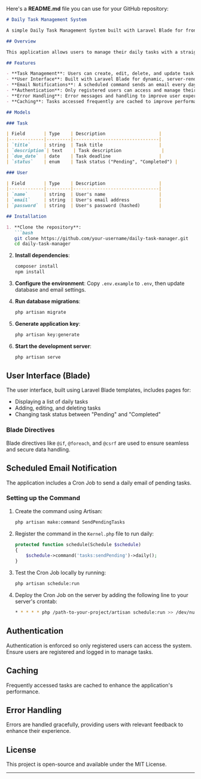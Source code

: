 Here's a **README.md** file you can use for your GitHub repository:

```markdown
# Daily Task Management System

A simple Daily Task Management System built with Laravel Blade for frontend rendering and Cron Jobs for scheduled email notifications.

## Overview

This application allows users to manage their daily tasks with a straightforward user interface. Users can add, update, delete, and view tasks, and toggle their status between "Pending" and "Completed." Additionally, a daily Cron Job is implemented to send users an email listing their pending tasks for the day.

## Features

- **Task Management**: Users can create, edit, delete, and update task status.
- **User Interface**: Built with Laravel Blade for dynamic, server-rendered pages.
- **Email Notifications**: A scheduled command sends an email every day containing pending tasks for each user.
- **Authentication**: Only registered users can access and manage their tasks.
- **Error Handling**: Error messages and handling to improve user experience.
- **Caching**: Tasks accessed frequently are cached to improve performance.

## Models

### Task

| Field       | Type    | Description                    |
|-------------|---------|--------------------------------|
| `title`     | string  | Task title                     |
| `description`| text    | Task description               |
| `due_date`  | date    | Task deadline                  |
| `status`    | enum    | Task status ("Pending", "Completed") |

### User

| Field       | Type    | Description                    |
|-------------|---------|--------------------------------|
| `name`      | string  | User's name                    |
| `email`     | string  | User's email address           |
| `password`  | string  | User's password (hashed)       |

## Installation

1. **Clone the repository**:
   ```bash
   git clone https://github.com/your-username/daily-task-manager.git
   cd daily-task-manager
   ```

2. **Install dependencies**:
   ```bash
   composer install
   npm install
   ```

3. **Configure the environment**:
   Copy `.env.example` to `.env`, then update database and email settings.

4. **Run database migrations**:
   ```bash
   php artisan migrate
   ```

5. **Generate application key**:
   ```bash
   php artisan key:generate
   ```

6. **Start the development server**:
   ```bash
   php artisan serve
   ```

## User Interface (Blade)

The user interface, built using Laravel Blade templates, includes pages for:
- Displaying a list of daily tasks
- Adding, editing, and deleting tasks
- Changing task status between "Pending" and "Completed"

### Blade Directives

Blade directives like `@if`, `@foreach`, and `@csrf` are used to ensure seamless and secure data handling.

## Scheduled Email Notification

The application includes a Cron Job to send a daily email of pending tasks. 

### Setting up the Command

1. Create the command using Artisan:
   ```bash
   php artisan make:command SendPendingTasks
   ```
   
2. Register the command in the `Kernel.php` file to run daily:
   ```php
   protected function schedule(Schedule $schedule)
   {
       $schedule->command('tasks:sendPending')->daily();
   }
   ```

3. Test the Cron Job locally by running:
   ```bash
   php artisan schedule:run
   ```

4. Deploy the Cron Job on the server by adding the following line to your server's crontab:
   ```bash
   * * * * * php /path-to-your-project/artisan schedule:run >> /dev/null 2>&1
   ```

## Authentication

Authentication is enforced so only registered users can access the system. Ensure users are registered and logged in to manage tasks.

## Caching

Frequently accessed tasks are cached to enhance the application's performance.

## Error Handling

Errors are handled gracefully, providing users with relevant feedback to enhance their experience.

## License

This project is open-source and available under the MIT License.

---

